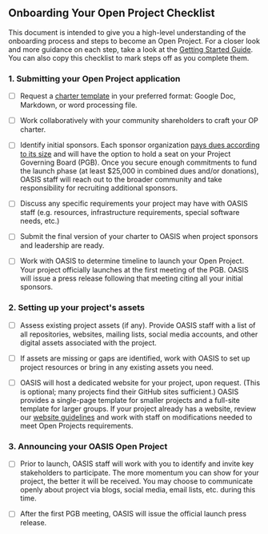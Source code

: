## Onboarding Your Open Project Checklist
This document is intended to give you a high-level understanding of the onboarding process and steps to become an Open Project. For a closer look and more guidance on each step, take a look at the [Getting Started Guide][get-start]. You can also copy this checklist to mark steps off as you complete them.


### 1. Submitting your Open Project application

- [ ] Request a [charter template][charter] in your preferred format: Google Doc, Markdown, or word processing file. 

- [ ] Work collaboratively with your community shareholders to craft your OP charter. 

- [ ] Identify initial sponsors. Each sponsor organization [pays dues according to its size](https://www.oasis-open.org/join-2/#membership-dues-op) and will have the option to hold a seat on your Project Governing Board (PGB). Once you secure enough commitments to fund the launch phase (at least $25,000 in combined dues and/or donations), OASIS staff will reach out to the broader community and take responsibility for recruiting additional sponsors. 

- [ ] Discuss any specific requirements your project may have with OASIS staff (e.g. resources, infrastructure requirements, special software needs, etc.) 

- [ ] Submit the final version of your charter to OASIS when project sponsors and leadership are ready. 

- [ ] Work with OASIS to determine timeline to launch your Open Project. Your project officially launches at the first meeting of the PGB. OASIS will issue a press release following that meeting citing all your initial sponsors. 


### 2. Setting up your project's assets

- [ ] Assess existing project assets (if any). Provide OASIS staff with a list of all repositories, websites, mailing lists, social media accounts, and other digital assets associated with the project.  

- [ ] If assets are missing or gaps are identified, work with OASIS to set up project resources or bring in any existing assets you need.

- [ ] OASIS will host a dedicated website for your project, upon request. (This is optional; many projects find their GitHub sites sufficient.) OASIS provides a single-page template for smaller projects and a full-site template for larger groups. If your project already has a website, review our [website guidelines](./project-website-guidelines.md) and work with staff on modifications needed to meet Open Projects requirements.


### 3. Announcing your OASIS Open Project

- [ ] Prior to launch, OASIS staff will work with you to identify and invite key stakeholders to participate. The more momentum you can show for your project, the better it will be received. You may choose to communicate openly about project via blogs, social media, email lists, etc. during this time.

- [ ] After the first PGB meeting, OASIS will issue the official launch press release. 


[charter]: ../templates/open-project-draft-charter-template.md
[get-start]: ./getting-started-guide.md
